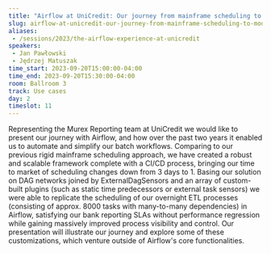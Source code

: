 ```yaml
---
title: "Airflow at UniCredit: Our journey from mainframe scheduling to modern data processing"
slug: airflow-at-unicredit-our-journey-from-mainframe-scheduling-to-modern-data-processing
aliases:
 - /sessions/2023/the-airflow-experience-at-unicredit
speakers:
 - Jan Pawłowski
 - Jędrzej Matuszak
time_start: 2023-09-20T15:00:00-04:00
time_end: 2023-09-20T15:30:00-04:00
room: Ballroom 3
track: Use cases
day: 2
timeslot: 11
---
```


Representing the Murex Reporting team at UniCredit we would like to present our journey with Airflow, and how over the past two years it enabled us to automate and simplify our batch workflows. Comparing to our previous rigid mainframe scheduling approach, we have created a robust and scalable framework complete with a CI/CD process, bringing our time to market of scheduling changes down from 3 days to 1. Basing our solution on DAG networks joined by ExternalDagSensors and an array of custom-built plugins (such as static time predecessors or external task sensors) we were able to replicate the scheduling of our overnight ETL processes (consisting of approx. 8000 tasks with many-to-many dependencies) in Airflow, satisfying our bank reporting SLAs without performance regression while gaining massively improved process visibility and control. Our presentation will illustrate our journey and explore some of these customizations, which venture outside of Airflow's core functionalities.